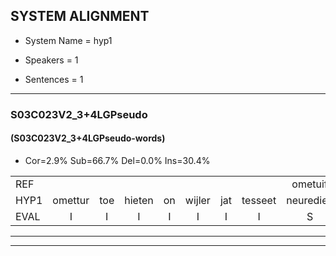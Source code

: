 
## SYSTEM ALIGNMENT

- System Name = hyp1

- Speakers = 1

- Sentences = 1

---

### S03C023V2_3+4LGPseudo

#### (S03C023V2_3+4LGPseudo-words)

- Cor=2.9%	Sub=66.7%	Del=0.0%	Ins=30.4%

|  |  |  |  |  |  |  |  |  |  |  |  |  |  |  |  |  |  |  |  |  |  |  |  |  |  |  |  |  |  |  |  |  |  |  |  |  |  |  |  |  |  |  |  |  |  |  |  |  |  |  |  |  |  |  |  |  |  |  |  |  |  |  |  |  |  |  |  |  |  |
|:--- |:---:|:---:|:---:|:---:|:---:|:---:|:---:|:---:|:---:|:---:|:---:|:---:|:---:|:---:|:---:|:---:|:---:|:---:|:---:|:---:|:---:|:---:|:---:|:---:|:---:|:---:|:---:|:---:|:---:|:---:|:---:|:---:|:---:|:---:|:---:|:---:|:---:|:---:|:---:|:---:|:---:|:---:|:---:|:---:|:---:|:---:|:---:|:---:|:---:|:---:|:---:|:---:|:---:|:---:|:---:|:---:|:---:|:---:|:---:|:---:|:---:|:---:|:---:|:---:|:---:|:---:|:---:|:---:|:---:|
| REF |  |  |  |  |  |  |  | ometuif | toejietsen | oonwijlen | jattesiet | nurudien | stoenydaas | deuveltek | juitonie | gevijdel | sidowaan | spekkeraai | wachteniek |  |  |  |  |  |  |  |  |  | verpierik | * | nappegreeuw | mantaroen | schielendaspen | * | * | crobeklunker | kabbestepen | verwarig | ooiebiekje | fandelig | jalekrewen | smoralij | * | zeekvlachine | kanaroe | toineetlijgen | meitsegrok | kantelogsten |  |  |  |  |  | ondermind | choporatie | zennebral | ijraspangen | * | blottenduuf | girdofhaalder | tobbermoeit | poentalschouden | * | havedil | verbrakkertje | gerauwejaak | hapeneren | * | * |
| HYP1 | omettur | toe | hieten | on | wijler | jat | tesseet | neuredien | stone | gas | de | fildick | jedonny | gefetdo | cinv | doa | skijk | kerai | wachteniek | verpirik | nanae | schrijw | mantaron | schilen | ka | tas | im | krop | elku | ker | kades | tepen | vervarig | oh | je | bika | fandulih | janlikkrijwen | smorale | hè | sk | flachina | kana | tone | legen | nezij | grok | kantelogsten | ondermint | shoporati | sene | bral | arastan | s | panen | nouten | duuf | geer | dof | haalder | dopder | moit | pontalsgouden | havel | havedel | verbrakata | gea | jak | gatenneren |
| EVAL | I | I | I | I | I | I | I | S | S | S | S | S | S | S | S | S | S | S |  | I | I | I | I | I | I | I | I | I | S | S | S | S | S | S | S | S | S | S | S | S | S | S | S | S | S | S | S |  | I | I | I | I | I | S | S | S | S | S | S | S | S | S | S | S | S | S | S | S | S |
---

---
